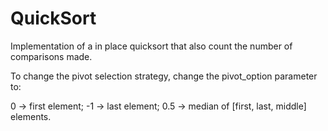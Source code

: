 # QuickSort
Implementation of a in place quicksort that also count the number of comparisons made.

To change the pivot selection strategy, change the pivot_option parameter to:

0 -> first element; -1 -> last element; 0.5 -> median of [first, last, middle] elements.

